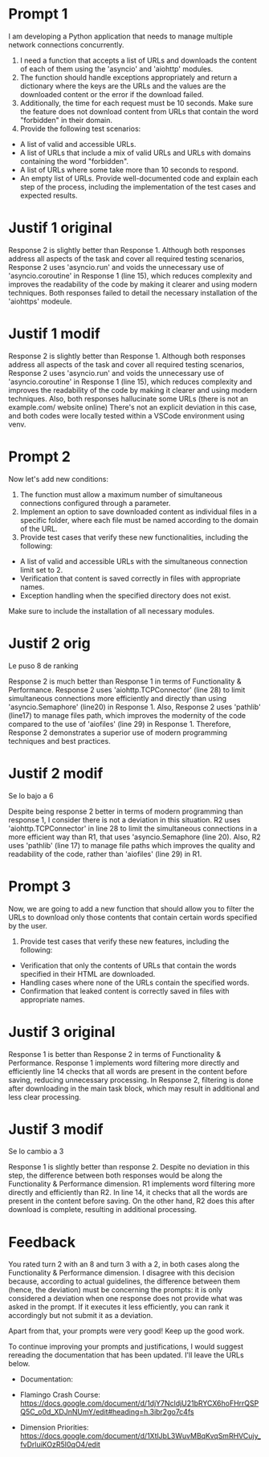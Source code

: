 # Prompt 1

I am developing a Python application that needs to manage multiple network connections concurrently. 
1. I need a function that accepts a list of URLs and downloads the content of each of them using the 'asyncio' and 'aiohttp' modules. 
2. The function should handle exceptions appropriately and return a dictionary where the keys are the URLs and the values are the downloaded content or the error if the download failed. 
3. Additionally, the time for each request must be 10 seconds. Make sure the feature does not download content from URLs that contain the word "forbidden" in their domain.
4. Provide the following test scenarios:
- A list of valid and accessible URLs.
- A list of URLs that include a mix of valid URLs and URLs with domains containing the word "forbidden".
- A list of URLs where some take more than 10 seconds to respond.
- An empty list of URLs.
Provide well-documented code and explain each step of the process, including the implementation of the test cases and expected results.

# Justif 1 original

Response 2 is slightly better than Response 1.  Although both responses address all aspects of the task and cover all required testing scenarios, Response 2 uses 'asyncio.run' and voids the unnecessary use of 'asyncio.coroutine' in Response 1 (line 15), which reduces complexity and improves the readability of the code by making it clearer and using modern techniques. 
Both responses failed to detail the necessary installation of the 'aiohttps' modeule.

# Justif 1 modif

Response 2 is slightly better than Response 1.  Although both responses address all aspects of the task and cover all required testing scenarios, Response 2 uses 'asyncio.run' and voids the unnecessary use of 'asyncio.coroutine' in Response 1 (line 15), which reduces complexity and improves the readability of the code by making it clearer and using modern techniques.
Also, both responses hallucinate some URLs (there is not an example.com/ website online)
There's not an explicit deviation in this case, and both codes were locally tested within a VSCode environment using venv.


# Prompt 2

Now let's add new conditions:
1. The function must allow a maximum number of simultaneous connections configured through a parameter.
2. Implement an option to save downloaded content as individual files in a specific folder, where each file must be named according to the domain of the URL.
3. Provide test cases that verify these new functionalities, including the following:
- A list of valid and accessible URLs with the simultaneous connection limit set to 2.
- Verification that content is saved correctly in files with appropriate names.
- Exception handling when the specified directory does not exist.

Make sure to include the installation of all necessary modules.


# Justif 2 orig

Le puso 8 de ranking

Response 2 is much better than Response 1 in terms of Functionality & Performance. Response 2 uses 'aiohttp.TCPConnector' (line 28) to limit simultaneous connections more efficiently and directly than using 'asyncio.Semaphore' (line20) in Response 1. Also, Response 2 uses 'pathlib' (line17) to manage files path, which improves the modernity of the code compared to the use of 'aiofiles' (line 29) in Response 1. 
Therefore, Response 2 demonstrates a superior use of modern programming techniques and best practices.

# Justif 2 modif

Se lo bajo a 6

Despite being response 2 better in terms of modern programming than response 1, I consider there is not a deviation in this situation.
R2 uses 'aiohttp.TCPConnector' in line 28 to limit the simultaneous connections in a more efficient way than R1, that uses 'asyncio.Semaphore (line 20).
Also, R2 uses 'pathlib' (line 17) to manage file paths which improves the quality and readability of the code, rather than 'aiofiles' (line 29) in R1.


# Prompt 3

Now, we are going to add a new function that should allow you to filter the URLs to download only those contents that contain certain words specified by the user.
1. Provide test cases that verify these new features, including the following:
- Verification that only the contents of URLs that contain the words specified in their HTML are downloaded.
- Handling cases where none of the URLs contain the specified words.
- Confirmation that leaked content is correctly saved in files with appropriate names.

# Justif 3 original

Response 1 is better than Response 2 in terms of Functionality & Performance. Response 1 implements word filtering more directly and efficiently line 14 checks that all words are present in the content before saving, reducing unnecessary processing. In Response 2, filtering is done after downloading in the main task block, which may result in additional and less clear processing.

# Justif 3 modif

Se lo cambio a 3

Response 1 is slightly better than response 2. Despite no deviation in this step, the difference between both responses would be along the Functionality & Performance dimension.
R1 implements word filtering more directly and efficiently than R2. In line 14, it checks that all the words are present in the content before saving. On the other hand, R2 does this after download is complete, resulting in additional processing.


# Feedback

You rated turn 2 with an 8 and turn 3 with a 2, in both cases along the Functionality & Performance dimension. I disagree with this decision because, according to actual guidelines, the difference between them (hence, the deviation) must be concerning the prompts: it is only considered a deviation when one response does not provide what was asked in the prompt. If it executes it less efficiently, you can rank it accordingly but not submit it as a deviation.

Apart from that, your prompts were very good! Keep up the good work.

To continue improving your prompts and justifications, I would suggest rereading the documentation that has been updated. I'll leave the URLs below.

* Documentation:

* Flamingo Crash Course:
https://docs.google.com/document/d/1djY7NcldjU21bRYCX6hoFHrrQSPQ5C_o0d_XDJnNUmY/edit#heading=h.3ibr2go7c4fs

* Dimension Priorities:
https://docs.google.com/document/d/1XtlJbL3WuvMBqKvqSmRHVCujy_fvDrluiKOzR5I0qO4/edit